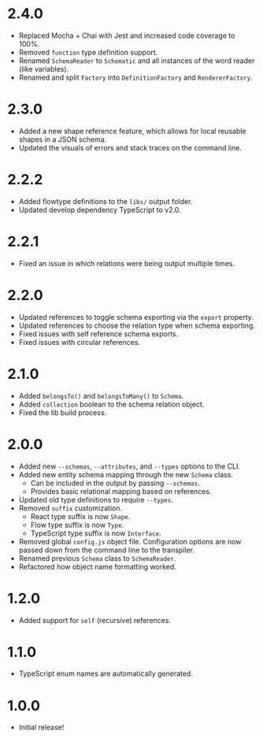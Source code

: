 # 2.4.0
* Replaced Mocha + Chai with Jest and increased code coverage to 100%.
* Removed `function` type definition support.
* Renamed `SchemaReader` to `Schematic` and all instances of the word reader (like variables).
* Renamed and split `Factory` into `DefinitionFactory` and `RendererFactory`.

# 2.3.0
* Added a new shape reference feature, which allows for local reusable shapes in a JSON schema.
* Updated the visuals of errors and stack traces on the command line.

# 2.2.2
* Added flowtype definitions to the `libs/` output folder.
* Updated develop dependency TypeScript to v2.0.

# 2.2.1
* Fixed an issue in which relations were being output multiple times.

# 2.2.0
* Updated references to toggle schema exporting via the `export` property.
* Updated references to choose the relation type when schema exporting.
* Fixed issues with self reference schema exports.
* Fixed issues with circular references.

# 2.1.0
* Added `belongsTo()` and `belongsToMany()` to `Schema`.
* Added `collection` boolean to the schema relation object.
* Fixed the lib build process.

# 2.0.0
* Added new `--schemas`, `--attributes`, and `--types` options to the CLI.
* Added new entity schema mapping through the new `Schema` class.
  * Can be included in the output by passing `--schemas`.
  * Provides basic relational mapping based on references.
* Updated old type definitions to require `--types`.
* Removed `suffix` customization.
  * React type suffix is now `Shape`.
  * Flow type suffix is now `Type`.
  * TypeScript type suffix is now `Interface`.
* Removed global `config.js` object file. Configuration options are now
  passed down from the command line to the transpiler.
* Renamed previous `Schema` class to `SchemaReader`.
* Refactored how object name formatting worked.

# 1.2.0
* Added support for `self` (recursive) references.

# 1.1.0
* TypeScript enum names are automatically generated.

# 1.0.0
* Initial release!
